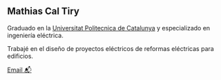 ## Mathias Cal Tiry

Graduado en la [Universitat Politecnica de Catalunya](https://www.upc.edu/) y especializado en ingeniería eléctrica.

Trabajé en el diseño de proyectos eléctricos de reformas eléctricas para edificios.

[Email 📬](mailto:mathiascaltiry@outlook.com)


